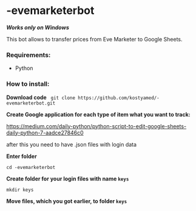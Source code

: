 # -evemarketerbot

***Works only on Windows***

This bot allows to transfer prices from Eve Marketer to Google Sheets.

### **Requirements:**

- Python

### **How to install:**

**Download code**
	``` 
	git clone https://github.com/kostyamed/-evemarketerbot.git
	```

**Create Google application for each type of item what you want to track:**

https://medium.com/daily-python/python-script-to-edit-google-sheets-daily-python-7-aadce27846c0

after this you need to have .json files with login data

**Enter folder**
```
cd -evemarketerbot
```

**Create folder for your login files with name `keys`**
```
mkdir keys
```

**Move files, which you got earlier, to folder `keys`**

